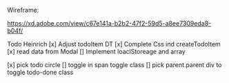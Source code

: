 Wireframe:

https://xd.adobe.com/view/c67e141a-b2b2-47f2-59d5-a8ee7309eda8-b04f/


Todo Heinrich
[x] Adjust todoItem DT
[x] Complete Css ind createTodoItem
[x] read data from Modal
[] Implement loaclStoreage and array


[x] pick todo circle
[] toggle in span toggle class
[] pick parent.parent div to toggle todo-done class
